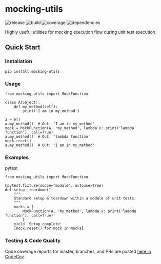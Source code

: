 # mocking-utils
![release](https://img.shields.io/github/package-json/v/do-py-together/mocking-utils?label=release&logo=release&style=flat-square)
![build](https://img.shields.io/github/workflow/status/do-py-together/mocking-utils/test?style=flat-square)
![coverage](https://img.shields.io/codecov/c/github/do-py-together/mocking-utils?style=flat-square)
![dependencies](https://img.shields.io/librariesio/release/pypi/mocking-utils?style=flat-square)

Highly useful utilities for mocking execution flow during unit test execution.

## Quick Start
### Installation
```pip install mocking-utils```
### Usage
```
from mocking_utils import MockFunction

class A(object):
    def my_method(self):
        print('I am in my_method')

a = A()
a.my_method()  # Out: 'I am in my_method'
mock = MockFunction(A, 'my_method', lambda x: print('lambda function'), call=True)
a.my_method()  # Out: 'lambda function'
mock.reset()
a.my_method()  # Out: 'I am in my_method'
```
### Examples
pytest
```
from mocking_utils import MockFunction

@pytest.fixture(scope='module', autouse=True)
def setup__teardown():
    """
    Standard setup & teardown within a module of unit tests.
    """
    mocks = [
        MockFunction(A, 'my_method', lambda x: print('lambda function'), call=True)
        ]
    yield 'Setup complete'
    [mock.reset() for mock in mocks]
```

### Testing & Code Quality
Code coverage reports for master, branches, and PRs 
are posted [here in CodeCov](https://codecov.io/gh/do-py-together/mocking-utils).

